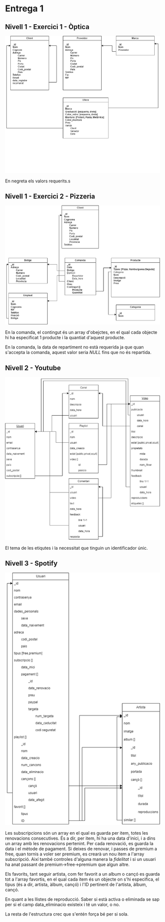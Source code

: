 # Entrega 1

## Nivell 1 - Exercici 1 - Òptica

![Diagrama](nivell1_optica_diagrama.png)

En negreta els valors requerits.s

## Nivell 1 - Exercici 2 - Pizzeria

![Diagrama](nivell1_pizzeria_diagrama.png)

En la comanda, el contingut és un array d'obejctes, en el qual cada objecte hi ha especificat 1 producte i la quantiat d'aquest producte.

En la comanda, la data de repartiment no està requerida ja que quan s'accepta la comanda, aquest valor seria _NULL_ fins que no és repartida.

## Nivell 2 - Youtube

![Diagrama](nivell2_youtube_diagrama.png)

El tema de les etiqutes i la necessitat que tinguin un identificador únic.

<!--
Unique items
https://www.mongodb.com/docs/atlas/app-services/schemas/enforce-a-schema/

-->

## Nivell 3 - Spotify

![Diagrama](nivell3_spotify_diagrama.png)

Les subscripcions són un array en el qual es guarda per item, totes les renovacions consecutives. És a dir, per item, hi ha una data d'inici, i a dins un array amb les renovacions pertenint. Per cada renovació, es guarda la data i el mètode de pagament. Si deixes de renovar, i passes de premium a free, quan tornis a voler ser premium, es crearà un nou item a l'array subscripció. Així també controles d'alguna manera la _fidelitat_ i si un usuari ha anat passant de premium->free->premium que algun altre.

Els favorits, tant seguir artista, com fer favorit a un album o cançó es guarda tot a l'array favortis, en el qual cada item és un objecte on s'hi especifica, el tipus (és a dir, artista, àlbum, cançó) i l'ID pertinent de l'artista, àlbum, cançó.

En quant a les llistes de reproducció. Saber si està activa o eliminada se sap per si el camp data_eliminacio existeix i té un valor, o no.

La resta de l'estructura crec que s'entén força bé per si sola.